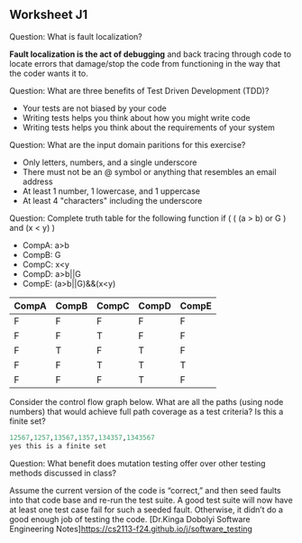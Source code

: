 ## Worksheet J1

Question: What is fault localization?

**Fault localization is the act of debugging** and back tracing through code to 
locate errors that damage/stop the code from functioning in the way that 
the coder wants it to.
 
Question: What are three benefits of Test Driven Development (TDD)? 
* Your tests are not biased by your code
* Writing tests helps you think about how you might write code
* Writing tests helps you think about the requirements of your system

Question: What are the input domain paritions for this exercise?
*  Only letters, numbers, and a single underscore
*  There must not be an @ symbol or anything that resembles an email address
*  At least 1 number, 1 lowercase, and 1 uppercase
*  At least 4 "characters" including the underscore

Question: Complete truth table for the following function
if ( ( (a > b) or G ) and (x < y) )
- CompA: a>b
- CompB: G
- CompC: x<y
- CompD: a>b||G
- CompE: (a>b||G)&&(x<y)

| CompA | CompB | CompC | CompD | CompE |
|-------|-------|-------|-------|-------|
|   F   |   F   |   F   |   F   |   F   |
|   F   |   F   |   T   |   F   |   F   |
|   F   |   T   |   F   |   T   |   F   |
|   F   |   F   |   T   |   T   |   T   |
|   F   |   F   |   F   |   T   |   F   |

Consider the control flow graph below. What are all the paths (using node numbers) that would achieve full path coverage as a test criteria? Is this a finite set?
```ruby
12567,1257,13567,1357,134357,1343567
yes this is a finite set
```

Question: What benefit does mutation testing offer over other testing methods discussed in class?

Assume the current version of the code is “correct,” and then seed faults into that code base and re-run the test suite. A good test suite will now have at least one test case fail for such a seeded fault. Otherwise, it didn’t do a good enough job of testing the code.
[Dr.Kinga Dobolyi Software Engineering Notes]https://cs2113-f24.github.io/j/software_testing
